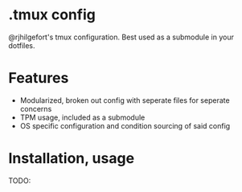 # .tmux config
@rjhilgefort's tmux configuration. Best used as a submodule in your dotfiles.

# Features
- Modularized, broken out config with seperate files for seperate concerns
- TPM usage, included as a submodule
- OS specific configuration and condition sourcing of said config

# Installation, usage
TODO:

